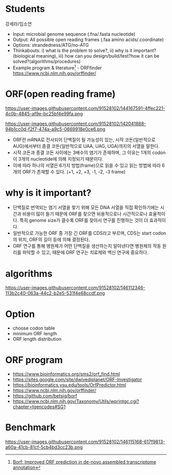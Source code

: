 # Students
강세라/임소연

 * Input: microbial genome sequence (.fna/.fasta nucleotide)
 * Output: All possible open reading frames (.faa amino acids/.coordinate)
 * Options: strandedness/ATG/no-ATG
 * Thinkabouts: i) what is the problem to solve?, ii) why is it important? (biological meaning), iii) how can you design/build/test?how it can be solved?(algorithms/procedures)
 * Example program & literature[^1] - ORFfinder https://www.ncbi.nlm.nih.gov/orffinder/
[^1]: [Borf: Improved ORF prediction in de-novo assembled transcriptome annotation](https://www.biorxiv.org/content/10.1101/2021.04.12.439551v1.full)

# ORF(open reading frame)
https://user-images.githubusercontent.com/91528102/144167591-4ffec221-4c0b-4845-af9e-bc25bf4e99fa.png

https://user-images.githubusercontent.com/91528102/142041888-94b1cc0d-f2f7-474a-a9c5-0669918e0ce6.png

 - ORF란 mRNA로 전사되어 단백질이 될 가능성이 있는, 시작 코돈(일반적으로 AUG)에서부터 종결 코돈(일반적으로 UAA, UAG, UGA)까지의 서열을 말한다.
 - 시작 코돈과 종결 코돈 사이에는 3배수의 염기가 존재하며, 그 이유는 1개의 codon이 3개의 nucleotide에 의해 지정되기 때문이다.
 - 이에 따라 하나의 서열은 6가지 방법(frame)으로 읽을 수 있고 읽는 방법에 따라 6개의 ORF가 존재할 수 있다. (+1, +2, +3, -1, -2, -3 frame)

# why is it important?
 - 단백질로 번역되는 염기 서열을 찾기 위해 모든 DNA 서열을 직접 확인하기에는 시간과 비용이 많이 들기 때문에 ORF를 찾으면 비용적으로나 시간적으로나 효율적이다. 특히 genome size가 클수록 ORF를 찾아서 연구를 진행하는 것이 더 효과적이다.
 - 일반적으로 가능한 ORF 중 가장 긴 ORF를 CDS라고 부르며, CDS는 start codon의 위치, ORF의 길이 등에 의해 결정된다.
 - ORF 연구를 통해 병원체가 어떤 단백질을 생산하는지 알아낸다면 병원체의 작동 원리를 파악할 수 있고, 때문에 ORF 연구는 치료제와 백신 연구에 중요하다.
 
# algorithms
https://user-images.githubusercontent.com/91528102/146112346-113b2c40-063a-44c2-b2e5-531f4e68ccdf.png

# Option
 - choose codon table
 - minimum ORF length
 - ORF length distribution

# ORF program
 
 - https://www.bioinformatics.org/sms2/orf_find.html
 - https://sites.google.com/site/dwivediplanet/ORF-Investigator
 - https://bioinformatics.ysu.edu/tools/OrfPredictor.html
 - https://www.ncbi.nlm.nih.gov/orffinder/
 - https://github.com/betsig/borf
 - https://www.ncbi.nlm.nih.gov/Taxonomy/Utils/wprintgc.cgi?chapter=tgencodes#SG1

# Benchmark
https://user-images.githubusercontent.com/91528102/146115168-617f9813-a60a-41cb-81cf-5cb4bd3cc23b.png
